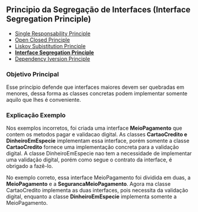 ## Principio da Segregação de Interfaces (Interface Segregation Principle)

* [Single Responsability Principle](https://github.com/felipeNeves93/solidconcepts/tree/master/src/br/com/solidconcepts/singleresponsability)
* [Open Closed Principle](https://github.com/felipeNeves93/solidconcepts/tree/master/src/br/com/solidconcepts/openclosed)
* [Liskov Subistitution Principle](https://github.com/felipeNeves93/solidconcepts/tree/master/src/br/com/solidconcepts/liskovsubstitution)
* **[Interface Segregation Principle](https://github.com/felipeNeves93/solidconcepts/tree/master/src/br/com/solidconcepts/interfacesegregation)**
* [Dependency Iversion Principle](https://github.com/felipeNeves93/solidconcepts/tree/master/src/br/com/solidconcepts/dependencyinversion)


### Objetivo Principal

Esse princípio defende que interfaces maiores devem ser quebradas em menores, dessa forma as classes
concretas podem implementar somente aquilo que lhes é conveniente.

### Explicação Exemplo

Nos exemplos incorretos, foi criada uma interface **MeioPagamento**
que contem os metodos pagar e validacao digital. As classes **CartaoCredito
e DinheiroEmEspecie** implementam essa interface, porém somente a classe
**CartaoCredito** fornece uma implementação concreta para a validação digital.
A classe DinheiroEmEspecie nao tem a necessidade de implementar uma validação digital,
porém como segue o contrato da interface, é obrigado a fazê-lo.

No exemplo correto, essa interface MeioPagamento foi dividida em duas, a **MeioPagamento**
e a **SegurancaMeioPagamento**. Agora ma classe CartaoCredito implementa as duas interfaces, pois
necessita da validação digital, enquanto a classe **DinheiroEmEspecie** implementa somente a MeioPagamento.
